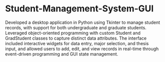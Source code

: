 # Student-Management-System-GUI

Developed a desktop application in Python using Tkinter to manage student records, with support for both undergraduate and graduate students. Leveraged object-oriented programming with custom Student and GradStudent classes to capture distinct data attributes. The interface included interactive widgets for data entry, major selection, and thesis input, and allowed users to add, edit, and view records in real-time through event-driven programming and GUI state management.
